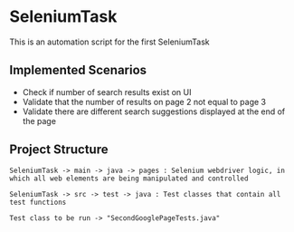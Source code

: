 
# SeleniumTask
This is an automation script for the first SeleniumTask




## Implemented Scenarios

- Check if number of search results exist on UI
- Validate that the number of results on page 2 not equal to page 3
- Validate there are different search suggestions displayed at the end of the page
## Project Structure

```
SeleniumTask -> main -> java -> pages : Selenium webdriver logic, in which all web elements are being manipulated and controlled
```
```
SeleniumTask -> src -> test -> java : Test classes that contain all test functions
```
```
Test class to be run -> "SecondGooglePageTests.java"
```
